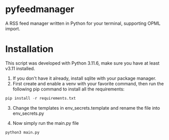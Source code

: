 # pyfeedmanager
A RSS feed manager written in Python for your terminal, supporting OPML import.

# Installation
This script was developed with Python 3.11.6, make sure you have at least v3.11 installed.
1. If you don't have it already, install sqlite with your package manager. 
2. First create and enable a venv with your favorite command, then run the following pip command to install all the requirements:

```python
pip install -r requirements.txt
```

3. Change the templates in env_secrets.template and rename the file into env_secrets.py

4. Now simply run the main.py file

```python
python3 main.py
```